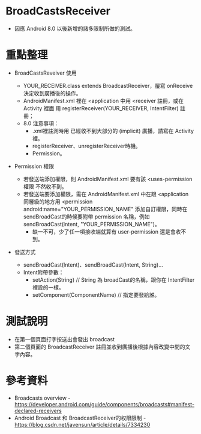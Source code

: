 # BroadCastsReceiver
* 因應 Android 8.0 以後新增的諸多限制所做的測試。

# 重點整理
* BroadCastsReveiver 使用
  * YOUR_RECEIVER.class extends BroadcastReceiver，覆寫 onReceive 決定收到廣播後的操作。
  * AndroidManifest.xml 裡在 <application 中用 <receiver 註冊，或在 Activity 裡面 用 registerReceiver(YOUR_RECEIVER, IntentFilter) 註冊；
  * 8.0 注意事項：
    * .xml裡註測時用 <intent-filter> 已經收不到大部分的 (implicit) 廣播，請寫在 Activity 裡。
    * registerReceiver、unregisterReceiver時機。
    * Permission。
    
* Permission 權限
  * 若發送端添加權限，則 AndroidManifest.xml 要有該 <uses-permission 權限 不然收不到。
  * 若發送端要添加權限，需在 AndroidManifest.xml 中在跟 <application 同層級的地方用 <permission android:name="YOUR_PERMISSION_NAME" 添加自訂權限，同時在sendBroadCast的時候要附帶 permission 名稱，例如 sendBroadCast(intent, "YOUR_PERMISSION_NAME")。
    * 缺一不可，少了任一項接收端就算有 user-permission 還是會收不到。
    
* 發送方式
  * sendBroadCast(Intent)、sendBroadCast(Intent, String)...
  * Intent附帶參數：
    * setAction(String) // String 為 broadCast的名稱，跟你在 IntentFilter裡設的一樣。
    * setComponent(ComponentName) // 指定要發給誰。

# 測試說明
* 在第一個頁面打字按送出會發出 broadcast
* 第二個頁面的 BroadcastReceiver 註冊並收到廣播後根據內容改變中間的文字內容。

# 參考資料
* Broadcasts overview - https://developer.android.com/guide/components/broadcasts#manifest-declared-receivers
* Android Broadcast 和 BroadcastReceiver的权限限制 - https://blog.csdn.net/javensun/article/details/7334230
